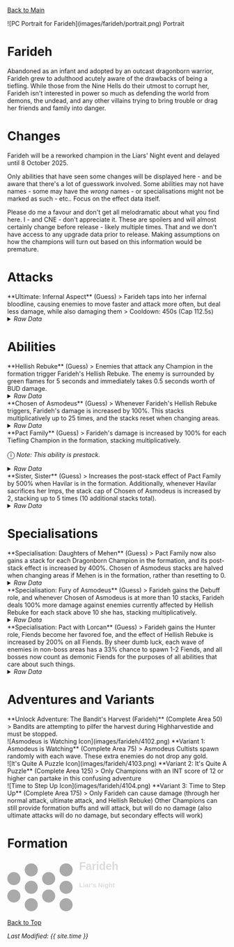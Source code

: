 [Back to Main](index.md)

<span class="championPortraitsRow">
    <span class="championPortraitsColumn">
        <span class="championPortraitsImage">
            ![PC Portrait for Farideh](images/farideh/portrait.png)
        </span>
        <span>
            Portrait
        </span>
    </span>
</span>

# Farideh

Abandoned as an infant and adopted by an outcast dragonborn warrior, Farideh grew to adulthood acutely aware of the drawbacks of being a tiefling. While those from the Nine Hells do their utmost to corrupt her, Farideh isn't interested in power so much as defending the world from demons, the undead, and any other villains trying to bring trouble or drag her friends and family into danger.

# Changes

Farideh will be a reworked champion in the Liars' Night event and delayed until 8 October 2025.

Only abilities that have seen some changes will be displayed here - and be aware that there's a lot of guesswork involved. Some abilities may not have names - some may have the *wrong* names - or specialisations might not be marked as such - etc.. Focus on the effect data itself.

Please do me a favour and don't get all melodramatic about what you find here. I - and CNE - don't appreciate it. These are spoilers and will almost certainly change before release - likely multiple times. That and we don't have access to any upgrade data prior to release. Making assumptions on how the champions will turn out based on this information would be premature.

# Attacks

<div markdown="1" class="abilityBorder"><div markdown="1" class="abilityBorderInner">
**Ultimate: Infernal Aspect** (Guess)
> Farideh taps into her infernal bloodline, causing enemies to move faster and attack more often, but deal less damage, while also damaging them  
> Cooldown: 450s (Cap 112.5s)
<details><summary><em>Raw Data</em></summary>
<p>
<pre>
{
    "id": 903,
    "name": "Infernal Aspect",
    "description": "Farideh taps into her infernal bloodline, berserking enemies and damaging them.",
    "long_description": "Farideh taps into her infernal bloodline, causing enemies to move faster and attack more often, but deal less damage, while also damaging them",
    "graphic_id": 4109,
    "target": "none",
    "num_targets": 1,
    "aoe_radius": 0,
    "damage_modifier": 0.03,
    "cooldown": 450,
    "animations": [
        {
            "type": "ultimate_attack",
            "ultimate": "farideh_v2",
            "animation_sequence_name": "ultimate",
            "no_damage_display": true
        }
    ],
    "tags": [
        "magic",
        "ultimate"
    ],
    "damage_types": [
        "magic"
    ]
}
</pre>
</p>
</details>
</div></div>

# Abilities

<div markdown="1" class="abilityBorder"><div markdown="1" class="abilityBorderInner">
**Hellish Rebuke** (Guess)
> Enemies that attack any Champion in the formation trigger Farideh's Hellish Rebuke. The enemy is surrounded by green flames for 5 seconds and immediately takes 0.5 seconds worth of BUD damage.
<details><summary><em>Raw Data</em></summary>
<p>
<pre>
{
    "id": 2462,
    "flavour_text": "",
    "description": {
        "desc": "Enemies that attack any Champion in the formation trigger Farideh's Hellish Rebuke. The enemy is surrounded by green flames for $berserk_time seconds and immediately takes $amount seconds worth of BUD damage."
    },
    "effect_keys": [
        {
            "effect_string": "deal_bud_damage_when_hit,0.5",
            "off_when_benched": true,
            "berserk_time": 5,
            "targets": [
                "all"
            ],
            "projectile": "hellish_rebuke",
            "add_monster_hit_effect": {
                "effect_string": "farideh_hellish_rebuked,100",
                "active_graphic_id": 27523,
                "active_graphic_y": -50,
                "overlay_play_mode": "always",
                "override_disable_flashing_effects": true,
                "for_time": 5
            },
            "broadcast_trigger": "farideh_hellish_rebuke_trigger"
        }
    ],
    "requirements": "",
    "graphic_id": 4095,
    "large_graphic_id": 4094,
    "properties": {
        "is_formation_ability": true,
        "owner_use_outgoing_description": true,
        "use_outgoing_description": true,
        "indexed_effect_properties": true,
        "per_effect_index_bonuses": true,
        "default_bonus_index": 0
    }
}
</pre>
</p>
</details>
</div></div>

<div markdown="1" class="abilityBorder"><div markdown="1" class="abilityBorderInner">
**Chosen of Asmodeus** (Guess)
> Whenever Farideh's Hellish Rebuke triggers, Farideh's damage is increased by 100%. This stacks multiplicatively up to 25 times, and the stacks reset when changing areas.
<details><summary><em>Raw Data</em></summary>
<p>
<pre>
{
    "id": 2463,
    "flavour_text": "",
    "description": {
        "desc": "Whenever Farideh's Hellish Rebuke triggers, Farideh's damage is increased by $amount%. This stacks multiplicatively up to $max_stacks___2 times, and the stacks reset when changing areas."
    },
    "effect_keys": [
        {
            "effect_string": "pre_stack,100",
            "skip_effect_key_desc": true
        },
        {
            "effect_string": "hero_dps_multiplier_mult,100",
            "amount_expr": "upgrade_amount(17836,0)",
            "off_when_benched": true,
            "stacks_on_trigger": "on_broadcast_stacks,farideh_hellish_rebuke_trigger",
            "more_triggers": [
                {
                    "trigger": "area_changed",
                    "action": {
                        "type": "reduce_percent_down",
                        "percent": 100
                    }
                }
            ],
            "max_stacks": 25,
            "stacks_multiply": true,
            "show_bonus": true
        }
    ],
    "requirements": "",
    "graphic_id": 4097,
    "large_graphic_id": 4096,
    "properties": {
        "is_formation_ability": true,
        "owner_use_outgoing_description": true,
        "indexed_effect_properties": true,
        "per_effect_index_bonuses": true,
        "default_bonus_index": 1
    }
}
</pre>
</p>
</details>
</div></div>

<div markdown="1" class="abilityBorder"><div markdown="1" class="abilityBorderInner">
**Pact Family** (Guess)
> Farideh's damage is increased by 100% for each Tiefling Champion in the formation, stacking multiplicatively.

<span style="font-size:1.2em;">ⓘ</span> *Note: This ability is prestack.*
<details><summary><em>Raw Data</em></summary>
<p>
<pre>
{
    "id": 2464,
    "flavour_text": "",
    "description": {
        "desc": "Farideh's damage is increased by $amount% for each Tiefling Champion in the formation, stacking multiplicatively."
    },
    "effect_keys": [
        {
            "effect_string": "pre_stack,100",
            "skip_effect_key_desc": true
        },
        {
            "effect_string": "hero_dps_multiplier_mult,100",
            "amount_expr": "upgrade_amount(17837,0)",
            "off_when_benched": true,
            "amount_func": "mult",
            "stack_func": "per_hero_attribute",
            "per_hero_expr": "HasTag(`tiefling`)",
            "amount_updated_listeners": [
                "slot_changed",
                "hero_tags_changed"
            ],
            "show_bonus": true
        }
    ],
    "requirements": "",
    "graphic_id": 4099,
    "large_graphic_id": 4098,
    "properties": {
        "is_formation_ability": true,
        "owner_use_outgoing_description": true,
        "indexed_effect_properties": true,
        "per_effect_index_bonuses": true,
        "default_bonus_index": 0
    }
}
</pre>
</p>
</details>
</div></div>

<div markdown="1" class="abilityBorder"><div markdown="1" class="abilityBorderInner">
**Sister, Sister** (Guess)
> Increases the post-stack effect of Pact Family by 500% when Havilar is in the formation. Additionally, whenever Havilar sacrifices her Imps, the stack cap of Chosen of Asmodeus is increased by 2, stacking up to 5 times (10 additional stacks total).
<details><summary><em>Raw Data</em></summary>
<p>
<pre>
{
    "id": 2465,
    "flavour_text": "",
    "description": {
        "desc": "Increases the post-stack effect of Pact Family by $(amount)% when Havilar is in the formation. Additionally, whenever Havilar sacrifices her Imps, the stack cap of Chosen of Asmodeus is increased by $(not_buffed amount___2), stacking up to $max_stacks___2 times ($total_additional_stacks_desc additional stacks total).",
        "post": {
            "conditions": [
                {
                    "condition": "not static_desc",
                    "desc": {
                        "conditions": [
                            {
                                "condition": "hero_in_formation 56",
                                "desc": "^^Post-Stack Buff of Pact Family Active: {Yes}#00FF00"
                            },
                            {
                                "desc": "^^Post-Stack Buff of Pact Family Active: {No}#FF0000"
                            }
                        ]
                    }
                }
            ]
        }
    },
    "effect_keys": [
        {
            "effect_string": "buff_upgrade,500,17837,1",
            "stack_func": "per_hero_attribute",
            "amount_func": "mult",
            "per_hero_expr": "hero_id == 56",
            "off_when_benched": true,
            "total_additional_stacks_desc": 10,
            "amount_updated_listeners": [
                "slot_changed"
            ]
        },
        {
            "effect_string": "buff_upgrade_effect_stacks_max_add,2,17836",
            "off_when_benched": true,
            "stacks_on_trigger": "on_broadcast_stacks,havilar_imp_sacrifice_trigger",
            "more_triggers": [
                {
                    "trigger": "area_changed",
                    "action": {
                        "type": "reset"
                    }
                }
            ],
            "max_stacks": 5,
            "stacks_multiply": false,
            "show_bonus": true,
            "current_value_bonus_desc": "Total Bonus: $(bonus) Additional Stacks Cap"
        }
    ],
    "requirements": "",
    "graphic_id": 27632,
    "large_graphic_id": 27631,
    "properties": {
        "is_formation_ability": true,
        "owner_use_outgoing_description": true,
        "indexed_effect_properties": true,
        "per_effect_index_bonuses": true,
        "default_bonus_index": 0
    }
}
</pre>
</p>
</details>
</div></div>

# Specialisations

<div markdown="1" class="abilityBorder"><div markdown="1" class="abilityBorderInner">
**Specialisation: Daughters of Mehen** (Guess)
> Pact Family now also gains a stack for each Dragonborn Champion in the formation, and its post-stack effect is increased by 400%. Chosen of Asmodeus stacks are halved when changing areas if Mehen is in the formation, rather than resetting to 0.
<details><summary><em>Raw Data</em></summary>
<p>
<pre>
{
    "id": 2466,
    "flavour_text": "",
    "description": {
        "desc": "Pact Family now also gains a stack for each Dragonborn Champion in the formation, and its post-stack effect is increased by $(not_buffed amount___2)%. Chosen of Asmodeus stacks are halved when changing areas if Mehen is in the formation, rather than resetting to 0."
    },
    "effect_keys": [
        {
            "effect_string": "change_upgrade_data,17837,1",
            "off_when_benched": true,
            "data": {
                "per_hero_expr": "as_int(HasTag(`tiefling`)) + as_int(HasTag(`dragonborn`))"
            }
        },
        {
            "effect_string": "buff_upgrade,400,17837,1",
            "off_when_benched": true
        },
        {
            "effect_string": "change_upgrade_data,17836,1",
            "off_when_benched": true,
            "targets": [
                "all"
            ],
            "filter_targets": [
                {
                    "type": "hero_expr",
                    "hero_expr": "hero_id == 80"
                }
            ],
            "data": {
                "more_triggers": [
                    {
                        "trigger": "area_changed",
                        "action": {
                            "type": "reduce_percent_down",
                            "percent": 50
                        }
                    }
                ]
            }
        },
        {
            "effect_string": "do_nothing",
            "off_when_benched": true,
            "stack_func": "per_hero_attribute",
            "per_hero_expr": "HasTag(`dragonborn`)"
        }
    ],
    "requirements": "",
    "graphic_id": 27505,
    "large_graphic_id": 27505,
    "properties": {
        "is_formation_ability": true,
        "owner_use_outgoing_description": true,
        "show_incoming": false,
        "indexed_effect_properties": true,
        "per_effect_index_bonuses": true,
        "default_bonus_index": 1,
        "spec_option_post_apply_info": "Dragonborn Champions: $num_stacks___4"
    }
}
</pre>
</p>
</details>
</div></div>

<div markdown="1" class="abilityBorder"><div markdown="1" class="abilityBorderInner">
**Specialisation: Fury of Asmodeus** (Guess)
> Farideh gains the Debuff role, and whenever Chosen of Asmodeus is at more than 10 stacks, Farideh deals 100% more damage against enemies currently affected by Hellish Rebuke for each stack above 10 she has, stacking multiplicatively.
<details><summary><em>Raw Data</em></summary>
<p>
<pre>
{
    "id": 2467,
    "flavour_text": "",
    "description": {
        "desc": "Farideh gains the Debuff role, and whenever Chosen of Asmodeus is at more than $stack_threshold___2 stacks, Farideh deals $(not_buffed amount___2)% more damage against enemies currently affected by Hellish Rebuke for each stack above $stack_threshold___2 she has, stacking multiplicatively."
    },
    "effect_keys": [
        {
            "effect_string": "add_hero_tags,0,debuff"
        },
        {
            "effect_string": "increase_damage_against_monster,100",
            "off_when_benched": true,
            "monster_has_effect_key": "farideh_hellish_rebuked",
            "amount_func": "mult",
            "stack_func": "per_hero_attribute",
            "stack_threshold": 10,
            "post_process_expr": "max(0, GetUpgradeStacks(17836, 1) - stack_threshold)"
        }
    ],
    "requirements": "",
    "graphic_id": 27506,
    "large_graphic_id": 27506,
    "properties": {
        "is_formation_ability": true,
        "owner_use_outgoing_description": true,
        "indexed_effect_properties": true,
        "per_effect_index_bonuses": true,
        "default_bonus_index": 1
    }
}
</pre>
</p>
</details>
</div></div>

<div markdown="1" class="abilityBorder"><div markdown="1" class="abilityBorderInner">
**Specialisation: Pact with Lorcan** (Guess)
> Farideh gains the Hunter role, Fiends become her favored foe, and the effect of Hellish Rebuke is increased by 200% on all Fiends. By sheer dumb luck, each wave of enemies in non-boss areas has a 33% chance to spawn 1-2 Fiends, and all bosses now count as demonic Fiends for the purposes of all abilities that care about such things.
<details><summary><em>Raw Data</em></summary>
<p>
<pre>
{
    "id": 2468,
    "flavour_text": "",
    "description": {
        "desc": "Farideh gains the Hunter role, Fiends become her favored foe, and the effect of Hellish Rebuke is increased by $(amount___3)% on all Fiends. By sheer dumb luck, each wave of enemies in non-boss areas has a $(not_buffed amount___4)% chance to spawn $(spawn_min___4)-$(spawn_max___4) Fiends, and all bosses now count as demonic Fiends for the purposes of all abilities that care about such things."
    },
    "effect_keys": [
        {
            "effect_string": "add_hero_tags,0,hunter"
        },
        {
            "effect_string": "favored_foe,fiend",
            "off_when_benched": true
        },
        {
            "effect_string": "buff_return_damage_on_tag,200",
            "targets": [
                "all"
            ],
            "effect_id": 2462,
            "tag": "fiend"
        },
        {
            "effect_string": "spawn_additional_monsters,33",
            "off_when_benched": true,
            "monster_ids": [
                738,
                739,
                740,
                1101,
                1102,
                1103,
                1009,
                1010,
                1011
            ],
            "spawn_count_range": [
                1,
                2
            ],
            "spawn_min": 1,
            "spawn_max": 2,
            "non_boss_areas": true,
            "boss_areas": false
        },
        {
            "effect_string": "monster_add_tags,0,1,fiend"
        }
    ],
    "requirements": "",
    "graphic_id": 27507,
    "large_graphic_id": 27507,
    "properties": {
        "is_formation_ability": true,
        "owner_use_outgoing_description": true,
        "indexed_effect_properties": true,
        "per_effect_index_bonuses": true,
        "default_bonus_index": 2
    }
}
</pre>
</p>
</details>
</div></div>

# Adventures and Variants

<div markdown="1" class="abilityBorder"><div markdown="1" class="abilityBorderInner">
**Unlock Adventure: The Bandit's Harvest (Farideh)** (Complete Area 50)
> Bandits are attempting to pilfer the harvest during Highharvestide and must be stopped.
</div></div>
<div markdown="1" class="abilityBorder"><div markdown="1" class="abilityBorderInner">
![Asmodeus is Watching Icon](images/farideh/4102.png) **Variant 1: Asmodeus is Watching** (Complete Area 75)
> Asmodeus Cultists spawn randomly with each wave. These extra enemies do not drop any gold.
</div></div>
<div markdown="1" class="abilityBorder"><div markdown="1" class="abilityBorderInner">
![It's Quite A Puzzle Icon](images/farideh/4103.png) **Variant 2: It's Quite A Puzzle** (Complete Area 125)
> Only Champions with an INT score of 12 or higher can partake in this confusing adventure
</div></div>
<div markdown="1" class="abilityBorder"><div markdown="1" class="abilityBorderInner">
![Time to Step Up Icon](images/farideh/4104.png) **Variant 3: Time to Step Up** (Complete Area 175)
> Only Farideh can cause damage (through her normal attack, ultimate attack, and Hellish Rebuke) Other Champions can still provide formation buffs and will attack, but will do no damage (also ultimate attacks will do no damage, but secondary effects will work)
</div></div>

# Formation

<span class="formationBorder">
    <svg xmlns="http://www.w3.org/2000/svg" id="Farideh" fill="#aaa" data-formationName="Farideh" data-campaignName="Liar's Night" width="260" height="120"><circle cx="135" cy="25" r="15"/><circle cx="135" cy="65" r="15"/><circle cx="135" cy="105" r="15"/><circle cx="95" cy="45" r="15"/><circle cx="95" cy="85" r="15"/><circle cx="55" cy="25" r="15"/><circle cx="55" cy="65" r="15"/><circle cx="55" cy="105" r="15"/><circle cx="15" cy="45" r="15"/><circle cx="15" cy="85" r="15"/><text x="165" y="25" fill="#dcdcdc" font-size="25" font-family="Arial" font-weight="bold">Farideh</text><text x="165" y="65" fill="#dcdcdc" font-size="15" font-family="Arial" font-weight="bold">Liar's Night</text></svg>
</span>

[Back to Top](#top)

*Last Modified: {{ site.time }}*